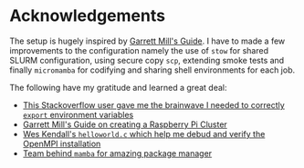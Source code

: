 # Acknowledgements

The setup is hugely inspired by [Garrett Mill's
Guide](https://garrettmills.dev/blog/2019/04/29/Building-a-Raspberry-Pi-Cluster-Part-I).
I have to made a few improvements to the configuration namely the use of `stow`
for shared SLURM configuration, using secure copy `scp`, extending smoke tests
and finally `micromamba` for codifying and sharing shell environments for
each job.

The following have my gratitude and learned a great deal:

- [This Stackoverflow user gave me the brainwave I needed to correctly `export` environment variables](https://stackoverflow.com/questions/65960509/slurm-error-when-submitting-to-multiple-nodes-slurmstepd-error-execve-py)
- [Garrett Mill's Guide on creating a Raspberry Pi Cluster](https://garrettmills.dev/blog/2019/04/29/Building-a-Raspberry-Pi-Cluster-Part-I/)
- [Wes Kendall's `helloworld.c` which help me debud and verify the OpenMPI installation](https://mpitutorial.com/tutorials/mpi-hello-world/)
- [Team behind `mamba` for amazing package manager](https://mamba.readthedocs.io/en/latest/index.html)
